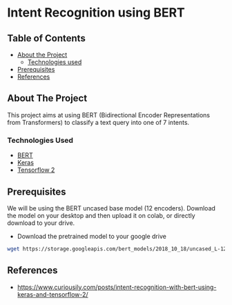 
# Intent Recognition using BERT


<!-- TABLE OF CONTENTS -->
## Table of Contents

* [About the Project](#about-the-project)
  * [Technologies used](#technologies-used)
* [Prerequisites](#prerequisites)
* [References](#references)



<!-- ABOUT THE PROJECT -->
## About The Project
This project aims at using BERT (Bidirectional Encoder Representations from Transformers) to classify a text query into one of 7 intents.

### Technologies Used

* [BERT]()
* [Keras]()
* [Tensorflow 2]()



## Prerequisites
We will be using the BERT uncased base model (12 encoders). Download the model on your desktop and then upload it on colab, or directly download to your drive.
* Download the pretrained model to your google drive
```sh
wget https://storage.googleapis.com/bert_models/2018_10_18/uncased_L-12_H-768_A-12.zip -P "/content/drive/My Drive/YOUR_FOLDER_NAME"
```


<!-- REFERENCES -->
## References

* https://www.curiousily.com/posts/intent-recognition-with-bert-using-keras-and-tensorflow-2/

